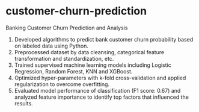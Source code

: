 # customer-churn-prediction
Banking Customer Churn Prediction and Analysis

1. Developed algorithms to predict bank customer churn probability based on labeled data using Python.
2. Preprocessed dataset by data cleansing, categorical feature transformation and standardization, etc.
3. Trained supervised machine learning models including Logistic Regression, Random Forest, KNN and XGBoost.
4. Optimized hyper-parameters with k-fold cross-validation and applied regularization to overcome overfitting.
5. Evaluated model performance of classification (F1 score: 0.67) and analyzed feature importance to identify top factors that influenced the results.

